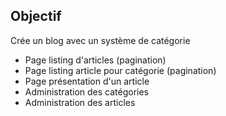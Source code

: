 ## Objectif

Crée un blog avec un système de catégorie

- Page listing d'articles (pagination)
- Page listing article pour catégorie (pagination)
- Page présentation d'un article
- Administration des catégories
- Administration des articles